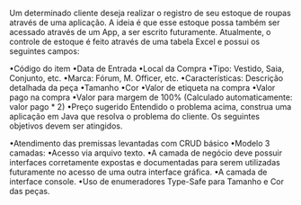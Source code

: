 Um determinado cliente deseja realizar o registro de seu estoque de roupas através de uma aplicação. A ideia é que esse estoque possa também ser acessado através de um App, a ser escrito futuramente. Atualmente, o controle de estoque é feito através de uma tabela Excel e possui os seguintes campos:

•Código do item
•Data de Entrada
•Local da Compra
•Tipo: Vestido, Saia, Conjunto, etc.
•Marca: Fórum, M. Officer, etc.
•Características: Descrição detalhada da peça
•Tamanho
•Cor
•Valor de etiqueta na compra
•Valor pago na compra
•Valor para margem de 100% (Calculado automaticamente: valor pago * 2)
•Preço sugerido
Entendido o problema acima, construa uma aplicação em Java que resolva o problema do cliente. Os seguintes objetivos devem ser atingidos.

•Atendimento das premissas levantadas com CRUD básico
•Modelo 3 camadas:
•Acesso via arquivo texto.
•A camada de negócio deve possuir interfaces corretamente expostas e documentadas para serem utilizadas futuramente no acesso de uma outra interface gráfica.
•A camada de interface console.
•Uso de enumeradores Type-Safe para Tamanho e Cor das peças.